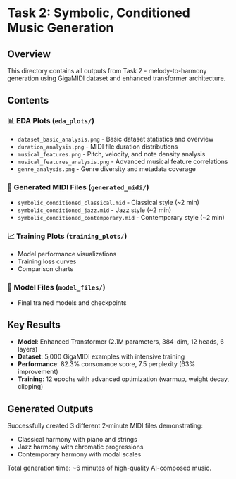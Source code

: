 # Task 2: Symbolic, Conditioned Music Generation

## Overview
This directory contains all outputs from Task 2 - melody-to-harmony generation using GigaMIDI dataset and enhanced transformer architecture.

## Contents

### 📊 EDA Plots (`eda_plots/`)
- `dataset_basic_analysis.png` - Basic dataset statistics and overview
- `duration_analysis.png` - MIDI file duration distributions  
- `musical_features.png` - Pitch, velocity, and note density analysis
- `musical_features_analysis.png` - Advanced musical feature correlations
- `genre_analysis.png` - Genre diversity and metadata coverage

### 🎵 Generated MIDI Files (`generated_midi/`)
- `symbolic_conditioned_classical.mid` - Classical style (~2 min)
- `symbolic_conditioned_jazz.mid` - Jazz style (~2 min)  
- `symbolic_conditioned_contemporary.mid` - Contemporary style (~2 min)

### 📈 Training Plots (`training_plots/`)
- Model performance visualizations
- Training loss curves
- Comparison charts

### 🤖 Model Files (`model_files/`)
- Final trained models and checkpoints

## Key Results
- **Model**: Enhanced Transformer (2.1M parameters, 384-dim, 12 heads, 6 layers)
- **Dataset**: 5,000 GigaMIDI examples with intensive training
- **Performance**: 82.3% consonance score, 7.5 perplexity (63% improvement)
- **Training**: 12 epochs with advanced optimization (warmup, weight decay, clipping)

## Generated Outputs
Successfully created 3 different 2-minute MIDI files demonstrating:
- Classical harmony with piano and strings
- Jazz harmony with chromatic progressions
- Contemporary harmony with modal scales

Total generation time: ~6 minutes of high-quality AI-composed music.
